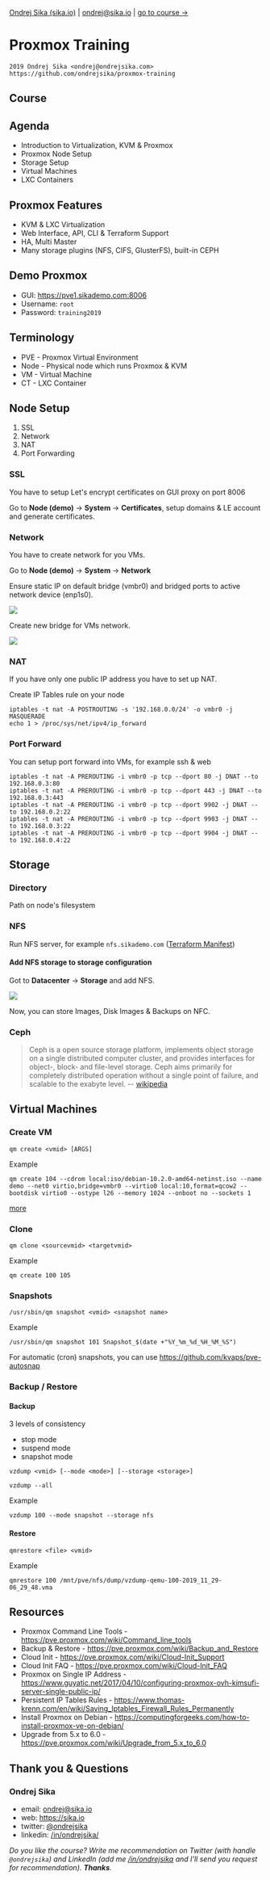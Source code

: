 [Ondrej Sika (sika.io)](https://sika.io) | <ondrej@sika.io> | [go to course ->](#course)

# Proxmox Training

    2019 Ondrej Sika <ondrej@ondrejsika.com>
    https://github.com/ondrejsika/proxmox-training

## Course

## Agenda

- Introduction to Virtualization, KVM & Proxmox
- Proxmox Node Setup
- Storage Setup
- Virtual Machines
- LXC Containers

## Proxmox Features

- KVM & LXC Virtualization
- Web Interface, API, CLI & Terraform Support
- HA, Multi Master
- Many storage plugins (NFS, CIFS, GlusterFS), built-in CEPH

## Demo Proxmox

- GUI: <https://pve1.sikademo.com:8006>
- Username: `root`
- Password: `training2019`


## Terminology

- PVE - Proxmox Virtual Environment
- Node - Physical node which runs Proxmox & KVM
- VM - Virtual Machine
- CT - LXC Container

## Node Setup

1. SSL
2. Network
3. NAT
4. Port Forwarding

### SSL

You have to setup Let's encrypt certificates on GUI proxy on port 8006

Go to __Node (demo)__ -> __System__ -> __Certificates__, setup domains & LE account and generate certificates.

### Network

You have to create network for you VMs.

Go to __Node (demo)__ -> __System__ -> __Network__

Ensure static IP on default bridge (vmbr0) and bridged ports to active network device (enp1s0).

![](images/vmbr0.png)

Create new bridge for VMs network.

![](images/vmbr1.png)

### NAT

If you have only one public IP address you have to set up NAT.

Create IP Tables rule on your node

```
iptables -t nat -A POSTROUTING -s '192.168.0.0/24' -o vmbr0 -j MASQUERADE
echo 1 > /proc/sys/net/ipv4/ip_forward
```

### Port Forward

You can setup port forward into VMs, for example ssh & web

```
iptables -t nat -A PREROUTING -i vmbr0 -p tcp --dport 80 -j DNAT --to 192.168.0.3:80
iptables -t nat -A PREROUTING -i vmbr0 -p tcp --dport 443 -j DNAT --to 192.168.0.3:443
iptables -t nat -A PREROUTING -i vmbr0 -p tcp --dport 9902 -j DNAT --to 192.168.0.2:22
iptables -t nat -A PREROUTING -i vmbr0 -p tcp --dport 9903 -j DNAT --to 192.168.0.3:22
iptables -t nat -A PREROUTING -i vmbr0 -p tcp --dport 9904 -j DNAT --to 192.168.0.4:22
```

## Storage

### Directory

Path on node's filesystem

### NFS

Run NFS server, for example `nfs.sikademo.com` ([Terraform Manifest](https://github.com/ondrejsika/terraform-demo-nfs))

#### Add NFS storage to storage configuration

Got to __Datacenter__ -> __Storage__ and add NFS.

![](images/add-nfs.png)

Now, you can store Images, Disk Images & Backups on NFC.

### Ceph

> Ceph is a open source storage platform, implements object storage on a single distributed computer cluster, and provides interfaces for object-, block- and file-level storage. Ceph aims primarily for completely distributed operation without a single point of failure, and scalable to the exabyte level. -- [wikipedia](https://en.wikipedia.org/wiki/Ceph_(software))

## Virtual Machines

### Create VM

```
qm create <vmid> [ARGS]
```

Example

```
qm create 104 --cdrom local:iso/debian-10.2.0-amd64-netinst.iso --name demo --net0 virtio,bridge=vmbr0 --virtio0 local:10,format=qcow2 --bootdisk virtio0 --ostype l26 --memory 1024 --onboot no --sockets 1
```

[more](https://pve.proxmox.com/wiki/Qemu/KVM_Virtual_Machines#_managing_virtual_machines_with_tt_span_class_monospaced_qm_span_tt)

### Clone

```
qm clone <sourcevmid> <targetvmid>
```

Example

```
qm create 100 105
```

### Snapshots

```
/usr/sbin/qm snapshot <vmid> <snapshot name>
```

Example

```
/usr/sbin/qm snapshot 101 Snapshot_$(date +"%Y_%m_%d_%H_%M_%S")
```

For automatic (cron) snapshots, you can use <https://github.com/kvaps/pve-autosnap>

### Backup / Restore

#### Backup

3 levels of consistency

- stop mode
- suspend mode
- snapshot mode

```
vzdump <vmid> [--mode <mode>] [--storage <storage>]
```
```
vzdump --all
```

Example

```
vzdump 100 --mode snapshot --storage nfs
```

#### Restore

```
qmrestore <file> <vmid>
```

Example

```
qmrestore 100 /mnt/pve/nfs/dump/vzdump-qemu-100-2019_11_29-06_29_48.vma
```

## Resources

- Proxmox Command Line Tools - <https://pve.proxmox.com/wiki/Command_line_tools>
- Backup & Restore - <https://pve.proxmox.com/wiki/Backup_and_Restore>
- Cloud Init - <https://pve.proxmox.com/wiki/Cloud-Init_Support>
- Cloud Init FAQ - <https://pve.proxmox.com/wiki/Cloud-Init_FAQ>
- Proxmox on Single IP Address - <https://www.guyatic.net/2017/04/10/configuring-proxmox-ovh-kimsufi-server-single-public-ip/>
- Persistent IP Tables Rules - <https://www.thomas-krenn.com/en/wiki/Saving_Iptables_Firewall_Rules_Permanently>
- Install Proxmox on Debian - <https://computingforgeeks.com/how-to-install-proxmox-ve-on-debian/>
- Upgrade from 5.x to 6.0 - <https://pve.proxmox.com/wiki/Upgrade_from_5.x_to_6.0>

## Thank you & Questions

### Ondrej Sika

- email:	<ondrej@sika.io>
- web:	<https://sika.io>
- twitter: 	[@ondrejsika](https://twitter.com/ondrejsika)
- linkedin:	[/in/ondrejsika/](https://linkedin.com/in/ondrejsika/)

_Do you like the course? Write me recommendation on Twitter (with handle `@ondrejsika`) and LinkedIn (add me [/in/ondrejsika](https://www.linkedin.com/in/ondrejsika/) and I'll send you request for recommendation). __Thanks__._
